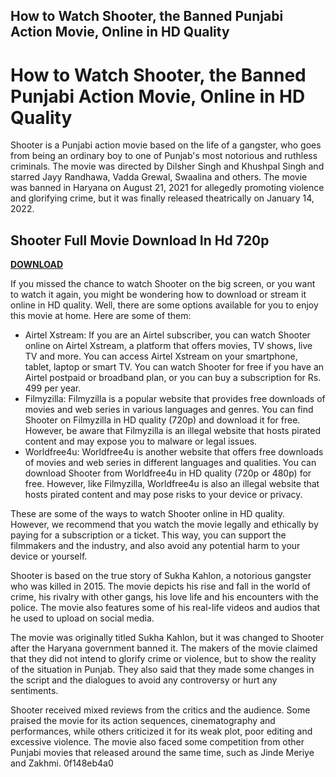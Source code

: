 ## How to Watch Shooter, the Banned Punjabi Action Movie, Online in HD Quality

  
# How to Watch Shooter, the Banned Punjabi Action Movie, Online in HD Quality
 
Shooter is a Punjabi action movie based on the life of a gangster, who goes from being an ordinary boy to one of Punjab's most notorious and ruthless criminals. The movie was directed by Dilsher Singh and Khushpal Singh and starred Jayy Randhawa, Vadda Grewal, Swaalina and others. The movie was banned in Haryana on August 21, 2021 for allegedly promoting violence and glorifying crime, but it was finally released theatrically on January 14, 2022.
 
## Shooter Full Movie Download In Hd 720p


[**DOWNLOAD**](https://vercupalo.blogspot.com/?d=2tLdxJ)

 
If you missed the chance to watch Shooter on the big screen, or you want to watch it again, you might be wondering how to download or stream it online in HD quality. Well, there are some options available for you to enjoy this movie at home. Here are some of them:
 
- Airtel Xstream: If you are an Airtel subscriber, you can watch Shooter online on Airtel Xstream, a platform that offers movies, TV shows, live TV and more. You can access Airtel Xstream on your smartphone, tablet, laptop or smart TV. You can watch Shooter for free if you have an Airtel postpaid or broadband plan, or you can buy a subscription for Rs. 499 per year.
- Filmyzilla: Filmyzilla is a popular website that provides free downloads of movies and web series in various languages and genres. You can find Shooter on Filmyzilla in HD quality (720p) and download it for free. However, be aware that Filmyzilla is an illegal website that hosts pirated content and may expose you to malware or legal issues.
- Worldfree4u: Worldfree4u is another website that offers free downloads of movies and web series in different languages and qualities. You can download Shooter from Worldfree4u in HD quality (720p or 480p) for free. However, like Filmyzilla, Worldfree4u is also an illegal website that hosts pirated content and may pose risks to your device or privacy.

These are some of the ways to watch Shooter online in HD quality. However, we recommend that you watch the movie legally and ethically by paying for a subscription or a ticket. This way, you can support the filmmakers and the industry, and also avoid any potential harm to your device or yourself.
  
Shooter is based on the true story of Sukha Kahlon, a notorious gangster who was killed in 2015. The movie depicts his rise and fall in the world of crime, his rivalry with other gangs, his love life and his encounters with the police. The movie also features some of his real-life videos and audios that he used to upload on social media.
 
The movie was originally titled Sukha Kahlon, but it was changed to Shooter after the Haryana government banned it. The makers of the movie claimed that they did not intend to glorify crime or violence, but to show the reality of the situation in Punjab. They also said that they made some changes in the script and the dialogues to avoid any controversy or hurt any sentiments.
 
Shooter received mixed reviews from the critics and the audience. Some praised the movie for its action sequences, cinematography and performances, while others criticized it for its weak plot, poor editing and excessive violence. The movie also faced some competition from other Punjabi movies that released around the same time, such as Jinde Meriye and Zakhmi.
 0f148eb4a0
